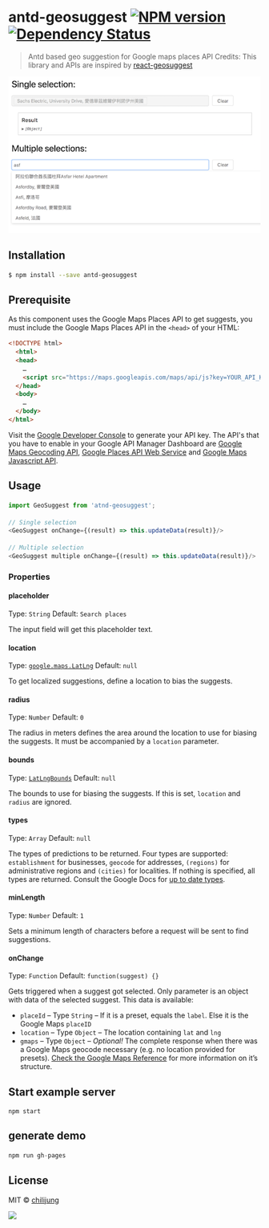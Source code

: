 # antd-geosuggest [![NPM version][npm-image]][npm-url]  [![Dependency Status][daviddm-image]][daviddm-url]
> Antd based geo suggestion for Google maps places API
> Credits: This library and APIs are inspired by [react-geosuggest](https://github.com/ubilabs/react-geosuggest)

![demo](./docs/demo.png)

## Installation

```sh
$ npm install --save antd-geosuggest
```

## Prerequisite

As this component uses the Google Maps Places API to get suggests, you must include the Google Maps Places API in the `<head>` of your HTML:

```html
<!DOCTYPE html>
  <html>
  <head>
    …
    <script src="https://maps.googleapis.com/maps/api/js?key=YOUR_API_KEY_HERE&libraries=places"></script>
  </head>
  <body>
    …
  </body>
</html>
```

Visit the [Google Developer Console](https://console.developers.google.com) to generate your API key. The API's that you have to enable in your Google API Manager Dashboard are [Google Maps Geocoding API](https://developers.google.com/maps/documentation/geocoding/start), [Google Places API Web Service](https://developers.google.com/places/web-service/) and [Google Maps Javascript API](https://developers.google.com/maps/documentation/javascript/).

## Usage

```js
import GeoSuggest from 'atnd-geosuggest';

// Single selection 
<GeoSuggest onChange={(result) => this.updateData(result)}/>

// Multiple selection 
<GeoSuggest multiple onChange={(result) => this.updateData(result)}/>

```

### Properties

#### placeholder
Type: `String`
Default: `Search places`

The input field will get this placeholder text.

#### location
Type: [`google.maps.LatLng`](https://developers.google.com/maps/documentation/javascript/reference#LatLng)
Default: `null`

To get localized suggestions, define a location to bias the suggests.

#### radius
Type: `Number`
Default: `0`

The radius in meters defines the area around the location to use for biasing the suggests. It must be accompanied by a `location` parameter.

#### bounds
Type: [`LatLngBounds`](https://developers.google.com/maps/documentation/javascript/reference?csw=1#LatLngBounds)
Default: `null`

The bounds to use for biasing the suggests. If this is set, `location` and `radius` are ignored.

#### types
Type: `Array`
Default: `null`

The types of predictions to be returned. Four types are supported: `establishment` for businesses, `geocode` for addresses, `(regions)` for administrative regions and `(cities)` for localities. If nothing is specified, all types are returned. Consult the Google Docs for [up to date types](https://developers.google.com/maps/documentation/javascript/reference#AutocompletionRequest).

#### minLength
Type: `Number`
Default: `1`

Sets a minimum length of characters before a request will be sent to find suggestions.

#### onChange
Type: `Function`
Default: `function(suggest) {}`

Gets triggered when a suggest got selected. Only parameter is an object with data of the selected suggest. This data is available:

* `placeId` – Type `String` – If it is a preset, equals the `label`. Else it is the Google Maps `placeID`
* `location` – Type `Object` – The location containing `lat` and `lng`
* `gmaps` – Type `Object` – *Optional!* The complete response when there was a Google Maps geocode necessary (e.g. no location provided for presets). [Check the Google Maps Reference](https://developers.google.com/maps/documentation/javascript/reference#GeocoderResult) for more information on it’s structure.


## Start example server

```
npm start
```

## generate demo

```js
npm run gh-pages
```

## License

MIT © [chilijung]()


[npm-image]: https://badge.fury.io/js/antd-geosuggest.svg
[npm-url]: https://npmjs.org/package/antd-geosuggest
[travis-image]: https://travis-ci.org/chilijung/antd-geosuggest.svg?branch=master
[travis-url]: https://travis-ci.org/chilijung/antd-geosuggest
[daviddm-image]: https://david-dm.org/chilijung/antd-geosuggest.svg?theme=shields.io
[daviddm-url]: https://david-dm.org/chilijung/antd-geosuggest

<a href="https://canner.io">
  <img src="https://user-images.githubusercontent.com/26116324/37811196-a437d930-2e93-11e8-97d8-0653ace2a46d.png"/>
</a>
